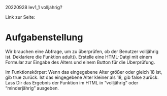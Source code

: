 20220928 lev1_1 volljährig?

Link zur Seite: 

# Aufgabenstellung

Wir brauchen eine Abfrage, um zu überprüfen, ob der Benutzer volljährig ist. Deklariere die Funktion adult().
Erstelle eine HTML-Datei mit einem Formular zur Eingabe des Alters und einem Button für die Überprüfung.

Im Funktionskörper:
Wenn das eingegebene Alter größer oder gleich 18 ist, gib true zurück.
Ist das eingegebene Alter kleiner als 18, gib false zurück.
Lass Dir das Ergebnis der Funktion im HTML in “volljährig” oder “minderjährig” ausgeben.
